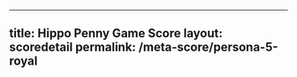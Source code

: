 ---
        
title: Hippo Penny Game Score
layout: scoredetail
permalink: /meta-score/persona-5-royal
---
